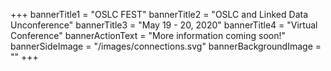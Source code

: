 +++
bannerTitle1 = "OSLC FEST"
bannerTitle2 = "OSLC and Linked Data Unconference"
bannerTitle3 = "May 19 - 20, 2020"
bannerTitle4 = "Virtual Conference"
bannerActionText = "More information coming soon!"
bannerSideImage = "/images/connections.svg"
bannerBackgroundImage = ""
+++
